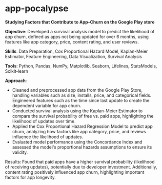 # app-pocalypse
**Studying Factors that Contribute to App-Churn on the Google Play store**

**Objective**: Developed a survival analysis model to predict the likelihood of app churn, defined as apps not being updated for over 6 months, using features like app category, price, content rating, and user reviews.

**Skills**: Data Preparation, Cox Proportional Hazard Model, Kaplan-Meier Estimator, Feature Engineering, Data Visualization, Survival Analysis

**Tools**: Python, Pandas, NumPy, Matplotlib, Seaborn, Lifelines, StatsModels, Scikit-learn

**Approach**:

- Cleaned and preprocessed app data from the Google Play Store, handling variables such as size, installs, price, and categorical fields. Engineered features such as the time since last update to create the dependent variable for app churn.
- Conducted survival analysis using the Kaplan-Meier Estimator to compare the survival probability of free vs. paid apps, highlighting the likelihood of updates over time.
- Applied the Cox Proportional Hazard Regression Model to predict app churn, analyzing how factors like app category, price, and reviews influence the likelihood of updates.
- Evaluated model performance using the Concordance Index and assessed the model's proportional hazards assumptions to ensure its validity.

Results: Found that paid apps have a higher survival probability (likelihood of receiving updates), potentially due to developer investment. Additionally, content rating positively influenced app churn, highlighting important factors for app longevity.
